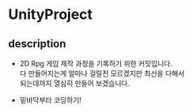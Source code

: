 # UnityProject

## description
- 2D Rpg 게임 제작 과정을 기록하기 위한 커밋입니다.   
다 만들어지는게 얼마나 걸릴진 모르겠지만 최선을 다해서   
되는데까지 열심히 만들어 보겠습니다.
   
   
- 밑바닥부터 코딩하기!

